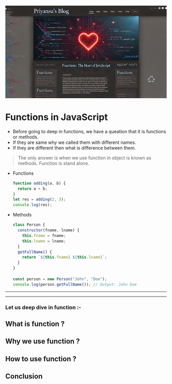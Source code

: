 ![functions](./images/functions.webp)

# Functions in JavaScript

- Before going to deep in functions, we have a queation that it is functions or methods.
- If they are same why we called them with different names.
- If they are different then what is difference between them.

> The only answer is when we use function in object is known as methods.
> Function is stand alone.

- Functions

  ```javascript
  function adding(a, b) {
    return a + b;
  }
  let res = adding(2, 3);
  console.log(res);
  ```

- Methods

  ```javascript
  class Person {
    constructor(fname, lname) {
      this.fname = fname;
      this.lname = lname;
    }
    getFullName() {
      return `${this.fname} ${this.lname}`;
    }
  }

  const person = new Person("John", "Doe");
  console.log(person.getFullName()); // Output: John Doe
  ```

---

---

### Let us deep dive in function :-

## What is function ?

## Why we use function ?

## How to use function ?

## Conclusion
